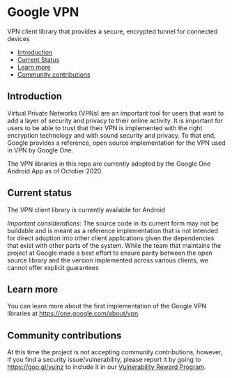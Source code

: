 # Google VPN

VPN client library that provides a secure, encrypted tunnel for connected
devices

*   [Introduction](#introduction)
*   [Current Status](#current-status)
*   [Learn more](#learn-more)
*   [Community contributions](#community-contributions)

## Introduction

Virtual Private Networks (VPNs) are an important tool for users that want to add
a layer of security and privacy to their online activity. It is important for
users to be able to trust that their VPN is implemented with the right
encryption technology and with sound security and privacy. To that end, Google
provides a reference, open source implementation for the VPN used in VPN by
Google One.

The VPN libraries in this repo are currently adopted by the Google One Android
App as of October 2020.

## Current status

The VPN client library is currently available for Android

*Important considerations*: The source code in its current form may not be
buildable and is meant as a reference implementation that is not intended for
direct adoption into other client applications given the dependencies that exist
with other parts of the system. While the team that maintains the project at
Google made a best effort to ensure parity between the open source library and
the version implemented across various clients, we cannot offer explicit
guarantees

## Learn more

You can learn more about the first implementation of the Google VPN libraries at
https://one.google.com/about/vpn

## Community contributions

At this time the project is not accepting community contributions, however, if
you find a security issue/vulnerability, please report it by going to
https://goo.gl/vulnz to include it in our
[Vulnerability Reward Program](https://www.google.com/about/appsecurity/reward-program/).
